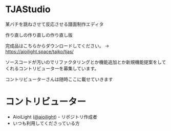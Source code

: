 # TJAStudio
某バチを跳ねさせて反応させる譜面制作エディタ

作り直しの作り直しの作り直し版

完成品はこちらからダウンロードしてください。 → https://aioilight.space/taiko/tjas/

ソースコードが汚いのでリファクタリングとか機能追加とか新規機能提案をしてくれるコントリビューターを募集しています。

コントリビューターさんは随時ここに載せていきます

# コントリビューター

- AioiLight ([@aioilight](https://twitter.com/aioilight)) - リポジトリ作成者
- いつも利用してくださっている方
